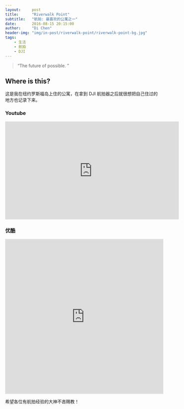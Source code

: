 ```yaml
---
layout:     post
title:      "Riverwalk Point"
subtitle:   "航拍: 最喜欢的公寓之一"
date:       2016-08-15 20:15:00
author:     "Di Chen"
header-img: "img/in-post/riverwalk-point/riverwalk-point-bg.jpg"
tags:
    - 生活
    - 航拍
    - DJI
---
```


> “The future of possible. ”


## Where is this?

这是我在纽约罗斯福岛上住的公寓，在拿到 DJI 航拍器之后就很想把自己住过的地方也记录下来。

### Youtube

<iframe width="560" height="315" src="https://www.youtube.com/embed/asoAZ__t__A" frameborder="0" allowfullscreen></iframe>

### 优酷

<iframe height="498" width="510" src="https://players.youku.com/player.php/sid/XMTY5NDI4NjYxMg/v.swf" frameborder="0" allowfullscreen></iframe>

希望各位有航拍经验的大神不吝赐教！
